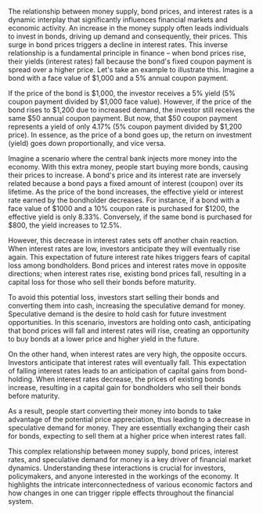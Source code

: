 The relationship between money supply, bond prices, and interest rates is a dynamic interplay that significantly influences financial markets and economic activity. An increase in the money supply often leads individuals to invest in bonds, driving up demand and consequently, their prices. This surge in bond prices triggers a decline in interest rates. This inverse relationship is a fundamental principle in finance – when bond prices rise, their yields (interest rates) fall because the bond's fixed coupon payment is spread over a higher price. Let's take an example to illustrate this. Imagine a bond with a face value of $1,000 and a 5% annual coupon payment.

If the price of the bond is $1,000, the investor receives a 5% yield (5% coupon payment divided by $1,000 face value). However, if the price of the bond rises to $1,200 due to increased demand, the investor still receives the same $50 annual coupon payment. But now, that $50 coupon payment represents a yield of only 4.17% (5% coupon payment divided by $1,200 price). In essence, as the price of a bond goes up, the return on investment (yield) goes down proportionally, and vice versa.

Imagine a scenario where the central bank injects more money into the economy. With this extra money, people start buying more bonds, causing their prices to increase.  A bond's price and its interest rate are inversely related because a bond pays a fixed amount of interest (coupon) over its lifetime. As the price of the bond increases, the effective yield or interest rate earned by the bondholder decreases. For instance, if a bond with a face value of $1000 and a 10% coupon rate is purchased for $1200, the effective yield is only 8.33%. Conversely, if the same bond is purchased for $800, the yield increases to 12.5%.

However, this decrease in interest rates sets off another chain reaction. When interest rates are low, investors anticipate they will eventually rise again. This expectation of future interest rate hikes triggers fears of capital loss among bondholders. Bond prices and interest rates move in opposite directions; when interest rates rise, existing bond prices fall, resulting in a capital loss for those who sell their bonds before maturity.

To avoid this potential loss, investors start selling their bonds and converting them into cash, increasing the speculative demand for money. Speculative demand is the desire to hold cash for future investment opportunities. In this scenario, investors are holding onto cash, anticipating that bond prices will fall and interest rates will rise, creating an opportunity to buy bonds at a lower price and higher yield in the future.

On the other hand, when interest rates are very high, the opposite occurs. Investors anticipate that interest rates will eventually fall. This expectation of falling interest rates leads to an anticipation of capital gains from bond-holding. When interest rates decrease, the prices of existing bonds increase, resulting in a capital gain for bondholders who sell their bonds before maturity.

As a result, people start converting their money into bonds to take advantage of the potential price appreciation, thus leading to a decrease in speculative demand for money. They are essentially exchanging their cash for bonds, expecting to sell them at a higher price when interest rates fall.

This complex relationship between money supply, bond prices, interest rates, and speculative demand for money is a key driver of financial market dynamics. Understanding these interactions is crucial for investors, policymakers, and anyone interested in the workings of the economy. It highlights the intricate interconnectedness of various economic factors and how changes in one can trigger ripple effects throughout the financial system.